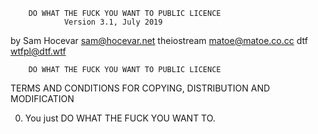         DO WHAT THE FUCK YOU WANT TO PUBLIC LICENCE
                Version 3.1, July 2019

by Sam Hocevar <sam@hocevar.net>
  theiostream <matoe@matoe.co.cc>
  dtf         <wtfpl@dtf.wtf>

        DO WHAT THE FUCK YOU WANT TO PUBLIC LICENCE
TERMS AND CONDITIONS FOR COPYING, DISTRIBUTION AND MODIFICATION

0. You just DO WHAT THE FUCK YOU WANT TO.
